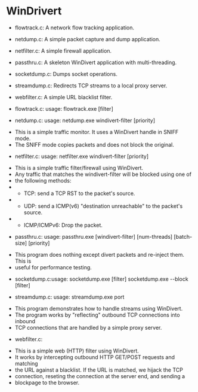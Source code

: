 # WinDrivert
- flowtrack.c: A network flow tracking application.
- netdump.c: A simple packet capture and dump application.
- netfilter.c: A simple firewall application.
- passthru.c: A skeleton WinDivert application with multi-threading.
- socketdump.c: Dumps socket operations.
- streamdump.c: Redirects TCP streams to a local proxy server.
- webfilter.c: A simple URL blacklist filter.

- flowtrack.c: usage: flowtrack.exe [filter]

- netdump.c: usage: netdump.exe windivert-filter [priority]
 * This is a simple traffic monitor.  It uses a WinDivert handle in SNIFF mode.
 * The SNIFF mode copies packets and does not block the original.
 
- netfilter.c: usage: netfilter.exe windivert-filter [priority]
 * This is a simple traffic filter/firewall using WinDivert.
 * Any traffic that matches the windivert-filter will be blocked using one of
 * the following methods:
 * - TCP: send a TCP RST to the packet's source.
 * - UDP: send a ICMP(v6) "destination unreachable" to the packet's source.
 * - ICMP/ICMPv6: Drop the packet.

- passthru.c: usage: passthru.exe [windivert-filter] [num-threads] [batch-size] [priority]
 * This program does nothing except divert packets and re-inject them.  This is
 * useful for performance testing.

- socketdump.c:usage: socketdump.exe [filter]
                      socketdump.exe --block [filter]

- streamdump.c: usage: streamdump.exe port
 * This program demonstrates how to handle streams using WinDivert.
 * The program works by "reflecting" outbound TCP connections into inbound
 * TCP connections that are handled by a simple proxy server.

- webfilter.c: 
 * This is a simple web (HTTP) filter using WinDivert.
 * It works by intercepting outbound HTTP GET/POST requests and matching
 * the URL against a blacklist.  If the URL is matched, we hijack the TCP
 * connection, reseting the connection at the server end, and sending a
 * blockpage to the browser.
